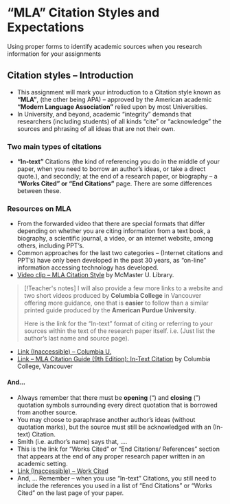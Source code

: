 # “MLA” Citation Styles and Expectations
Using proper forms to identify academic sources when you research information for your assignments
## Citation styles – Introduction
- This assignment will mark your introduction to a Citation style known as **“MLA”**, (the other being APA) – approved by the American academic **“Modern Language Association”** relied upon by most Universities.
- In University, and beyond, academic “integrity” demands that researchers (including students) of all kinds “cite” or “acknowledge” the sources and phrasing of all ideas that are not their own.
### Two main types of citations
- **“In-text”** Citations (the kind of referencing you do in the middle of your paper, when you need to borrow an author’s ideas, or take a direct quote.), and secondly; at the end of a research paper, or biography – a **“Works Cited” or “End Citations”** page. There are some differences between these.
### Resources on MLA
- From the forwarded video that there are special formats that differ depending on whether you are citing information from a text book, a biography, a scientific journal, a video, or an internet website, among others, including PPT’s.
- Common approaches for the last two categories – (Internet citations and PPT’s) have only been developed in the past 30 years, as “on-line” information accessing technology has developed.
- [Video clip – MLA Citation Style](https://www.youtube.com/watch?v=ZDGDUOi_92A) by McMaster U. Library.
>[!Teacher's notes]
>I will also provide a few more links to a website and two short videos produced by **Columbia College** in Vancouver offering more guidance, one that is **easier** to follow than a similar printed guide produced by the **American Purdue University**.
>
>Here is the link for the “In-text” format of citing or referring to your sources within the text of the research paper itself. i.e. (Just list the author’s last name and source page).
- [Link (Inaccessible) – Columbia U.](https://columbiacollege-ca.libguides.com/mla/in-text)
- [Link – MLA Citation Guide (9th Edition): In-Text Citation](https://columbiacollege-ca.libguides.com/MLA9/in-text) by Columbia College, Vancouver
#### And…
- Always remember that there must be **opening** (“) and **closing** (”) quotation symbols surrounding every direct quotation that is borrowed from another source.
- You may choose to paraphrase another author’s ideas (without quotation marks), but the source must still be acknowledged with an (In-text) Citation.
- Smith (i.e. author’s name) says that, ….
- This is the link for “Works Cited” or “End Citations/ References” section that appears at the end of any proper research paper written in an academic setting.
- [Link (Inaccessible) – Work Cited](https://columbiacollege-ca.libguides.com/mla/works_cited)
- And, … Remember – when you use “In-text” Citations, you still need to include the references you used in a list of “End Citations” or “Works Cited” on the last page of your paper.